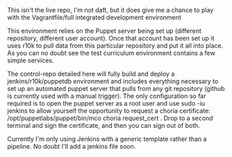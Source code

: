 This isn't the live repo, I'm not daft, but it does give me a chance to play with the Vagrantfile/full integrated development environment

This environment relies on the Puppet server being set up (different repository, different user account). Once that account has been set up it uses r10k to pull data from this particular repository and put it all into place. As you can no doubt see the test curriculum environment contains a few simple services.

The control-repo detailed here will fully build and deploy a jenkins/r10k/puppetdb environment and includes everything necessary to set up an automated puppet server that pulls from any git repository (github is currently used with a manual trigger). The only configuration so far required is to open the puppet server as a root user and use sudo -iu jenkins to allow yourself the opportunity to request a choria certificate: /opt/puppetlabs/puppet/bin/mco choria request_cert . Drop to a second terminal and sign the certificate, and then you can sign out of both.

Currently I'm only using Jenkins with a generic template rather than a pipeline. No doubt I'll add a jenkins file soon.

